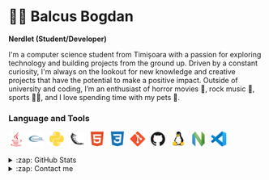 # 👨‍💻 Balcus Bogdan 

**Nerdlet (Student/Developer)**

I'm a computer science student from Timișoara with a passion for exploring technology and building projects from the ground up. Driven by a constant curiosity, I'm always on the lookout for new knowledge and creative projects that have the potential to make a positive impact. Outside of university and coding, I’m an enthusiast of horror movies 👻, rock music 🎸, sports 🏋️‍♂️, and I love spending time with my pets 🐶.


### Language and Tools

<img align="left" alt="Java" width="30px" style="padding-right:10px;" src="https://github.com/devicons/devicon/blob/v2.16.0/icons/java/java-plain.svg"/>
<img align="left" alt="OpenGL" width="30px" style="padding-right:10px;" src="https://github.com/devicons/devicon/blob/v2.16.0/icons/opengl/opengl-plain.svg"/>
<img align="left" alt="Python" width="30px" style="padding-right:10px;" src="https://github.com/devicons/devicon/blob/v2.16.0/icons/python/python-plain.svg"/>
<img align="left" alt="Flask" width="30px" style="padding-right:10px;" src="https://github.com/devicons/devicon/blob/v2.16.0/icons/flask/flask-original.svg"/>
<img align="left" alt="HTML5" width="30px" style="padding-right:10px;" src="https://github.com/devicons/devicon/blob/v2.16.0/icons/html5/html5-plain.svg"/>
<img align="left" alt="CSS" width="30px" style="padding-right:10px;" src="https://github.com/devicons/devicon/blob/v2.16.0/icons/css3/css3-plain.svg"/>
<img align="left" alt="Git" width="30px" style="padding-right:10px;" src="https://github.com/devicons/devicon/blob/v2.16.0/icons/git/git-plain.svg"/>
<img align="left" alt="GitHub" width="30px" style="padding-right:10px;" src="https://github.com/devicons/devicon/blob/v2.16.0/icons/github/github-original.svg"/>
<img align="left" alt="Linux" width="30px" style="padding-right:10px;" src="https://github.com/devicons/devicon/blob/v2.16.0/icons/linux/linux-original.svg"/>
<img align="left" alt="Neovim" width="30px" style="padding-right:10px;" src="https://github.com/devicons/devicon/blob/v2.16.0/icons/neovim/neovim-original.svg"/>
<img align="left" alt="Vscode" width="30px" style="padding-right:10px;" src="https://github.com/devicons/devicon/blob/v2.16.0/icons/vscode/vscode-original.svg"/>




<br><br>

<details>
  <summary>:zap: GitHub Stats</summary>
  
  ![Balcus stats](https://github-readme-stats.vercel.app/api?username=Balcus&show_icons=true&theme=gruvbox)
  
</details>

<details>
  <summary>:zap: Contact me</summary>
    <a href="https://www.linkedin.com/in/bogdan-balcus-755438331/" style="text-decoration: none">LinkedIn</a>&nbsp;&nbsp;
    <a href="mailto:your-email@example.com">Email me!</a>
  </details>




